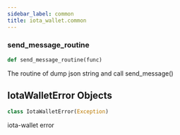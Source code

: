 ```yaml
---
sidebar_label: common
title: iota_wallet.common
---
```


### send\_message\_routine

```python
def send_message_routine(func)
```

The routine of dump json string and call send_message()

## IotaWalletError Objects

```python
class IotaWalletError(Exception)
```

iota-wallet error


